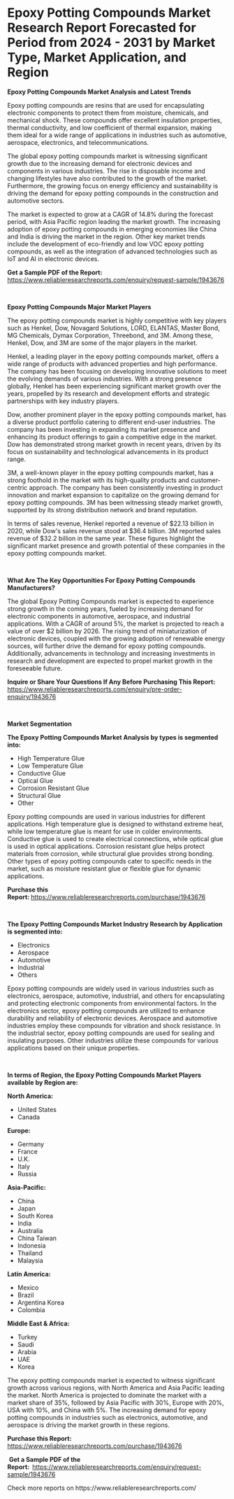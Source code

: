 <p><h1>Epoxy Potting Compounds Market Research Report Forecasted for Period from 2024 -  2031 by Market Type, Market Application, and Region</h1></p><p><strong>Epoxy Potting Compounds Market Analysis and Latest Trends</strong></p>
<p><p>Epoxy potting compounds are resins that are used for encapsulating electronic components to protect them from moisture, chemicals, and mechanical shock. These compounds offer excellent insulation properties, thermal conductivity, and low coefficient of thermal expansion, making them ideal for a wide range of applications in industries such as automotive, aerospace, electronics, and telecommunications.</p><p>The global epoxy potting compounds market is witnessing significant growth due to the increasing demand for electronic devices and components in various industries. The rise in disposable income and changing lifestyles have also contributed to the growth of the market. Furthermore, the growing focus on energy efficiency and sustainability is driving the demand for epoxy potting compounds in the construction and automotive sectors.</p><p>The market is expected to grow at a CAGR of 14.8% during the forecast period, with Asia Pacific region leading the market growth. The increasing adoption of epoxy potting compounds in emerging economies like China and India is driving the market in the region. Other key market trends include the development of eco-friendly and low VOC epoxy potting compounds, as well as the integration of advanced technologies such as IoT and AI in electronic devices.</p></p>
<p><strong>Get a Sample PDF of the Report:&nbsp;</strong> <a href="https://www.reliableresearchreports.com/enquiry/request-sample/1943676">https://www.reliableresearchreports.com/enquiry/request-sample/1943676</a></p>
<p>&nbsp;</p>
<p><strong>Epoxy Potting Compounds Major Market Players</strong></p>
<p><p>The epoxy potting compounds market is highly competitive with key players such as Henkel, Dow, Novagard Solutions, LORD, ELANTAS, Master Bond, MG Chemicals, Dymax Corporation, Threebond, and 3M. Among these, Henkel, Dow, and 3M are some of the major players in the market.</p><p>Henkel, a leading player in the epoxy potting compounds market, offers a wide range of products with advanced properties and high performance. The company has been focusing on developing innovative solutions to meet the evolving demands of various industries. With a strong presence globally, Henkel has been experiencing significant market growth over the years, propelled by its research and development efforts and strategic partnerships with key industry players.</p><p>Dow, another prominent player in the epoxy potting compounds market, has a diverse product portfolio catering to different end-user industries. The company has been investing in expanding its market presence and enhancing its product offerings to gain a competitive edge in the market. Dow has demonstrated strong market growth in recent years, driven by its focus on sustainability and technological advancements in its product range.</p><p>3M, a well-known player in the epoxy potting compounds market, has a strong foothold in the market with its high-quality products and customer-centric approach. The company has been consistently investing in product innovation and market expansion to capitalize on the growing demand for epoxy potting compounds. 3M has been witnessing steady market growth, supported by its strong distribution network and brand reputation.</p><p>In terms of sales revenue, Henkel reported a revenue of $22.13 billion in 2020, while Dow's sales revenue stood at $36.4 billion. 3M reported sales revenue of $32.2 billion in the same year. These figures highlight the significant market presence and growth potential of these companies in the epoxy potting compounds market.</p></p>
<p>&nbsp;</p>
<p><strong>What Are The Key Opportunities For Epoxy Potting Compounds Manufacturers?</strong></p>
<p><p>The global Epoxy Potting Compounds market is expected to experience strong growth in the coming years, fueled by increasing demand for electronic components in automotive, aerospace, and industrial applications. With a CAGR of around 5%, the market is projected to reach a value of over $2 billion by 2026. The rising trend of miniaturization of electronic devices, coupled with the growing adoption of renewable energy sources, will further drive the demand for epoxy potting compounds. Additionally, advancements in technology and increasing investments in research and development are expected to propel market growth in the foreseeable future.</p></p>
<p><strong>Inquire or Share Your Questions If Any Before Purchasing This Report:</strong> <a href="https://www.reliableresearchreports.com/enquiry/pre-order-enquiry/1943676">https://www.reliableresearchreports.com/enquiry/pre-order-enquiry/1943676</a></p>
<p>&nbsp;</p>
<p><strong>Market Segmentation</strong></p>
<p><strong>The Epoxy Potting Compounds Market Analysis by types is segmented into:</strong></p>
<p><ul><li>High Temperature Glue</li><li>Low Temperature Glue</li><li>Conductive Glue</li><li>Optical Glue</li><li>Corrosion Resistant Glue</li><li>Structural Glue</li><li>Other</li></ul></p>
<p><p>Epoxy potting compounds are used in various industries for different applications. High temperature glue is designed to withstand extreme heat, while low temperature glue is meant for use in colder environments. Conductive glue is used to create electrical connections, while optical glue is used in optical applications. Corrosion resistant glue helps protect materials from corrosion, while structural glue provides strong bonding. Other types of epoxy potting compounds cater to specific needs in the market, such as moisture resistant glue or flexible glue for dynamic applications.</p></p>
<p><strong>Purchase this Report:&nbsp;</strong><a href="https://www.reliableresearchreports.com/purchase/1943676">https://www.reliableresearchreports.com/purchase/1943676</a></p>
<p>&nbsp;</p>
<p><strong>The Epoxy Potting Compounds Market Industry Research by Application is segmented into:</strong></p>
<p><ul><li>Electronics</li><li>Aerospace</li><li>Automotive</li><li>Industrial</li><li>Others</li></ul></p>
<p><p>Epoxy potting compounds are widely used in various industries such as electronics, aerospace, automotive, industrial, and others for encapsulating and protecting electronic components from environmental factors. In the electronics sector, epoxy potting compounds are utilized to enhance durability and reliability of electronic devices. Aerospace and automotive industries employ these compounds for vibration and shock resistance. In the industrial sector, epoxy potting compounds are used for sealing and insulating purposes. Other industries utilize these compounds for various applications based on their unique properties.</p></p>
<p>&nbsp;</p>
<p><strong>In terms of Region, the Epoxy Potting Compounds Market Players available by Region are:</strong></p>
<p>
    <p> <strong> North America: </strong>
        <ul>
            <li>United States</li>
            <li>Canada</li>
        </ul>
        </p> 
    <p> <strong> Europe: </strong>
        <ul>
            <li>Germany</li>
            <li>France</li>
            <li>U.K.</li>
            <li>Italy</li>
            <li>Russia</li>
        </ul>
        </p> 
    <p> <strong> Asia-Pacific: </strong>
        <ul>
            <li>China</li>
            <li>Japan</li>
            <li>South Korea</li>
            <li>India</li>
            <li>Australia</li>
            <li>China Taiwan</li>
            <li>Indonesia</li>
            <li>Thailand</li>
            <li>Malaysia</li>
        </ul>
        </p> 
    <p> <strong> Latin America: </strong>
        <ul>
            <li>Mexico</li>
            <li>Brazil</li>
            <li>Argentina Korea</li>
            <li>Colombia</li>
        </ul>
        </p> 
    <p> <strong> Middle East & Africa: </strong>
        <ul>
            <li>Turkey</li>
            <li>Saudi</li>
            <li>Arabia</li>
            <li>UAE</li>
            <li>Korea</li>
        </ul>
    </p>
    </p>
<p><p>The epoxy potting compounds market is expected to witness significant growth across various regions, with North America and Asia Pacific leading the market. North America is projected to dominate the market with a market share of 35%, followed by Asia Pacific with 30%, Europe with 20%, USA with 10%, and China with 5%. The increasing demand for epoxy potting compounds in industries such as electronics, automotive, and aerospace is driving the market growth in these regions.</p></p>
<p><strong>Purchase this Report: </strong><a href="https://www.reliableresearchreports.com/purchase/1943676">https://www.reliableresearchreports.com/purchase/1943676</a></p>
<p>&nbsp;<strong>Get a Sample PDF of the Report:&nbsp;&nbsp;</strong><a href="https://www.reliableresearchreports.com/enquiry/request-sample/1943676">https://www.reliableresearchreports.com/enquiry/request-sample/1943676</a></p>
<p><strong></strong></p>
<p>Check more reports on https://www.reliableresearchreports.com/</p>